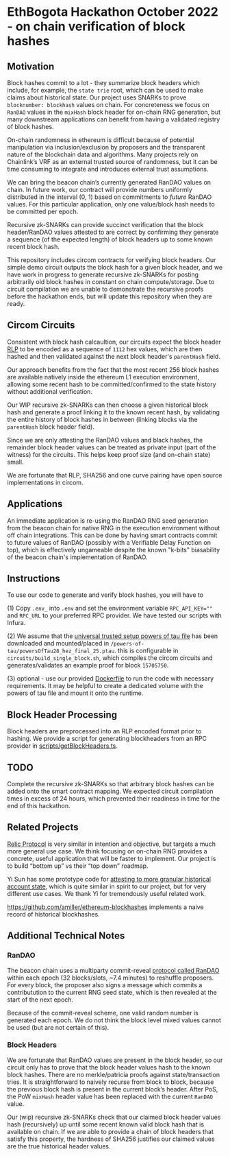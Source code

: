# EthBogota Hackathon October 2022 - on chain verification of block hashes

## Motivation
Block hashes commit to a lot - they summarize block headers which include, for example, the `state trie` root, which can be used to make claims about historical state.  Our project uses SNARKs to prove `blocknumber: blockhash` values on chain.  For concreteness we focus on `RanDAO` values in the `mixHash` block header for on-chain RNG generation, but many downstream applications can benefit from having a validated registry of block hashes.

On-chain randomness in ethereum is difficult because of potential manipulation via inclusion/exclusion by proposers and the transparent nature of the blockchain data and algorithms.  Many projects rely on Chainlink’s VRF as an external trusted source of randomness, but it can be time consuming to integrate and introduces external trust assumptions.

We can bring the beacon chain’s currently generated RanDAO values on chain.  In future work, our contract will provide numbers uniformly distributed in the interval (0, 1) based on commitments to *future* RanDAO values.  For this particular application, only one value/block hash needs to be committed per epoch.

Recursive zk-SNARKs can provide succinct verification that the block header/RanDAO values attested to are correct by confirming they generate a sequence (of the expected length) of block headers up to some known recent block hash.

This repository includes circom contracts for verifying block headers.  Our simple demo circuit outputs the block hash for
a given block header, and we have work in progress to generate recursive zk-SNARKs for posting arbitrarily old block hashes in constant on chain compute/storage.  Due to circuit compilation we are unable to demonstrate the recursive proofs before the hackathon ends, but will update this repository when they are ready.

## Circom Circuits
Consistent with block hash calcaultion, our circuits expect the block header [RLP](https://ethereum.org/en/developers/docs/data-structures-and-encoding/rlp/) to be encoded as a sequence of `1112` hex values, which are then hashed and then validated against the next block header's `parentHash` field.

Our approach benefits from the fact that the most recent 256 block hashes are available natively inside the ethereum L1
execution environment, allowing some recent hash to be committed/confirmed to the state history without additional verification.

Our WIP recursive zk-SNARKs can then choose a given historical block hash and generate a proof linking it to the known recent hash,
by validating the entire history of block hashes in between (linking blocks via the `parentHash` block header field).

Since we are only attesting the RanDAO values and black hashes, the remainder block header values can be treated as private input (part of the witness) for the circuits.  This helps keep proof size (and on-chain state) small. 

We are fortunate that RLP, SHA256 and one curve pairing have open source implementations in circom.

## Applications
An immediate application is re-using the RanDAO RNG seed generation from the beacon chain for native RNG in the execution environment without
off chain integrations.  This can be done by having smart contracts commit to future values of RanDAO (possibly with a Verifiable Delay Function on top),
which is effectively ungameable despite the known "k-bits" biasability of the beacon chain's implementation of RanDAO.

## Instructions

To use our code to generate and verify block hashes, you will have to

(1) Copy `.env_` into `.env` and set the environment variable `RPC_API_KEY=""` and `RPC_URL` to your preferred RPC provider. We have tested our scripts with Infura.

(2) We assume that the [universal trusted setup powers of tau file](https://github.com/weijiekoh/perpetualpowersoftau) has been downloaded and mounted/placed in
`/powers-of-tau/powersOfTau28_hez_final_25.ptau`. this is configurable in `circuits/build_single_block.sh`, which compiles the circom circuits and generates/validates an example proof for block `15705750`.

(3) optional - use our provided [Dockerfile](Dockerfile) to run the code with necessary requirements.  It may be helpful to create a dedicated volume with the powers of tau file and mount it onto the runtime.

## Block Header Processing
Block headers are preprocessed into an RLP encoded format prior to hashing.  We provide a script for generating blockheaders from an RPC provider in [scripts/getBlockHeaders.ts](scripts/getBlockHeaders.ts).

## TODO

Complete the recursive zk-SNARKs so that arbitrary block hashes can be added onto the smart contract mapping.  We expected circuit compilation times in excess of 24 hours, which prevented their readiness in time for the end of this hackathon.

## Related Projects

[Relic Protocol](https://relicprotocol.com/) is very similar in intention and objective, but targets a much more general use case.  We think focusing on on-chain RNG provides a concrete, useful application that will be faster to implement.  Our project is to build “bottom up” vs their “top down” roadmap.

Yi Sun has some prototype code for [attesting to more granular historical account state](https://github.com/yi-sun/zk-attestor), which is quite similar in spirit to our project, but for very different use cases.  We thank Yi for tremendously useful related work.

https://github.com/amiller/ethereum-blockhashes implements a naive record of historical blockhashes.

## Additional Technical Notes

### RanDAO
The beacon chain uses a multiparty commit-reveal [protocol called RanDAO](https://eth2.incessant.ink/book/06__building-blocks/02__randomness.html#wait-what-is-randomness) within each epoch (32 blocks/slots, ~7.4 minutes) to reshuffle proposers.  For every block, the proposer also signs a message which commits a contributution to the current RNG seed state, which is then revealed at the start of the next epoch.

Because of the commit-reveal scheme, one valid random number is generated each epoch.  We do not think the block level mixed values cannot be used (but are not certain of this).

### Block Headers

We are fortunate that RanDAO values are present in the block header, so our circuit only has to prove that the block header values hash to the known block hashes.  There are no merkle/patricia proofs against state/transaction tries.  It is straightforward to naively recurse from block to block, because the previous block hash is present in the current block’s header.  After PoS, the PoW `mixHash` header value has been replaced with the current `RanDAO` value.

Our (wip) recursive zk-SNARKs check that our claimed block header values hash (recursively) up until some recent known valid block hash that is available on chain.  If we are able to provide a chain of block headers that satisfy this property, the hardness of SHA256 justifies our claimed values are the true historical header values.
